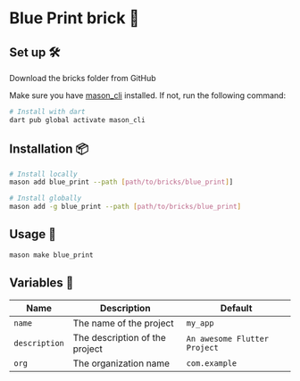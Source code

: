 # Blue Print brick 🧱

## Set up 🛠️

Download the bricks folder from GitHub

Make sure you have [mason_cli](https://pub.dev/packages/mason/install) installed. If not, run the following command:

```bash
# Install with dart
dart pub global activate mason_cli
```

## Installation 📦

```bash
# Install locally
mason add blue_print --path [path/to/bricks/blue_print]]

# Install globally
mason add -g blue_print --path [path/to/bricks/blue_print]
```

## Usage 🚀

```bash
mason make blue_print
```

## Variables 📝

| Name          | Description                    | Default                      |
| ------------- | ------------------------------ | ---------------------------- |
| `name`        | The name of the project        | `my_app`                     |
| `description` | The description of the project | `An awesome Flutter Project` |
| `org`         | The organization name          | `com.example`                |
